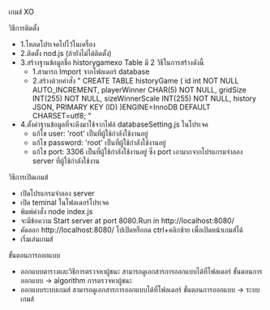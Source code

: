 เกมส์ XO 

วิธีการติดตั้ง
- 1.โหลดโปรเจคไปไว้ในเครื่อง
- 2.ติดตั้ง nod.js (ถ้ายังไม่ได้ติดตั้ง)
- 3.สร้างฐานข้อมูลชื่อ historygamexo
    Table มี 2 วิธีในการสร้างดังนี้
    - 1.สามารถ Import จากโฟลเดอร์ database
    - 2.สร้างด้วยคำสั่ง 
        "
        CREATE TABLE historyGame (
	    id int NOT NULL AUTO_INCREMENT,
        playerWinner CHAR(5) NOT NULL,
        gridSize INT(255) NOT NULL,
        sizeWinnerScale INT(255) NOT NULL,
        history JSON,
        PRIMARY KEY (ID)
        )ENGINE=InnoDB DEFAULT CHARSET=utf8; 
        "
- 4.ตั้งค่าฐานข้อมูลที่จะดึงมาใช้จากไฟล์ databaseSetting.js ในโปรเจค
    - แก้ไข user: 'root' เป็นที่ผู้ใช้กำลังใช้งานอยู่
    - แก้ไข password: 'root' เป็นที่ผู้ใช้กำลังใช้งานอยู่
    - แก้ไข port: 3306 เป็นที่ผู้ใช้กำลังใช้งานอยู่ ซึ่ง port เอามากจากโปรแกรมจำลอง server ที่ผู้ใช้กำลังใช้งาน

วิธีการเปิดเกมส์
- เปิดโปรแกรมจำลอง server
- เปิด teminal ในโฟลเดอร์โปรเจค
- พิมพ์คำสั่ง node index.js
- จะมีข้อความ Start server at port 8080.Run in http://localhost:8080/ 
- คัดลอก http://localhost:8080/ ไปเปิดหรือกด ctrl+คลิกซ้าย เพื่อเปิดหน้าเกมส์ได้
- เริ่มเล่นเกมส์

ขั้นตอนการออกแบบ
- ออกแบบตารางและวิธีการตรวจหาผู้ชนะ สามารถดูเอกสารการออกแบบได้ที่โฟลเดอร์ ขั้นตอนการออกแบบ -> algorithm การตรวจหาผู้ชนะ
- ออกแบบระบบเกมส์ สามารถดูเอกสารการออกแบบได้ที่โฟลเดอร์ ขั้นตอนการออกแบบ -> ระบบเกมส์ 